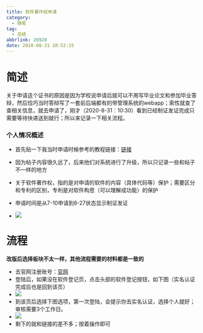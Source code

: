 ```yaml
---
title: 软件著作权申请
category:
  - 随笔
tag:
  - 总结
abbrlink: 26928
date: 2020-08-31 10:52:15
---
```


# 简述
关于申请这个证书的原因是因为学校说申请后就可以不用写毕业论文和参加毕业答辩，然后恰巧当时答辩写了一套前后端都有的带管理系统的webapp；索性就查了查相关信息，就去申请了，刚才（2020-8-31：10:30）看到已经制证发证完成只需要等待快递送到就行；所以来记录一下相关流程。
<!-- more -->

###  个人情况概述
- 首先贴一下我当时申请时候参考的教程链接：[链接](https://zhuanlan.zhihu.com/p/72729628)
- 因为帖子内容很久远了，后来他们对系统进行了升级，所以只记录一些和帖子不一样的地方
- 关于软件著作权，指的是对申请的软件的内容（具体代码等）保护；需要区分和专利的区别，专利是对软件构思（可以理解成功能）的保护
- 申请时间是从7-10申请到8-27状态显示制证发证

- ![](http://img.shuaxinjs.cn//zhuzuoquan.png)

# 流程
**改版后选择板块不太一样，其他流程需要的材料都是一致的**
- 去官网注册账号：[官网](https://register.ccopyright.com.cn/registration.html#/registerSoft)
- 登陆后，如果没在软件登记页，点击头部的软件登记按钮，如下图（实名认证完成后也是回到该页）
- ![](http://img.shuaxinjs.cn//zhuzuoquan2.png)
- 到该页后选择下图选项，第一次登陆，会提示你去实名认证，选择个人就好；审核需要3个工作日。
- ![](http://img.shuaxinjs.cn//zhuzuoquan3.png)
- 剩下的就和链接的差不多；按着操作即可


